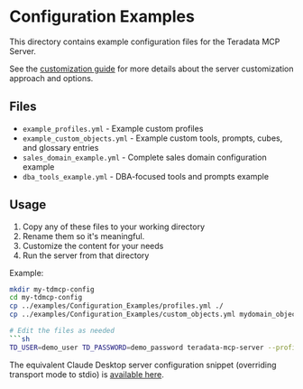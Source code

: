 # Configuration Examples

This directory contains example configuration files for the Teradata MCP Server.

See the [customization guide](docs/CUSTOMIZING.md) for more details about the server customization approach and options.

## Files

- `example_profiles.yml` - Example custom profiles
- `example_custom_objects.yml` - Example custom tools, prompts, cubes, and glossary entries
- `sales_domain_example.yml` - Complete sales domain configuration example
- `dba_tools_example.yml` - DBA-focused tools and prompts example

## Usage

1. Copy any of these files to your working directory
2. Rename them so it's meaningful.
3. Customize the content for your needs
4. Run the server from that directory

Example:
```bash
mkdir my-tdmcp-config
cd my-tdmcp-config
cp ../examples/Configuration_Examples/profiles.yml ./
cp ../examples/Configuration_Examples/custom_objects.yml mydomain_objects.yml

# Edit the files as needed
```sh
TD_USER=demo_user TD_PASSWORD=demo_password teradata-mcp-server --profile my_custom_profile
```

The equivalent Claude Desktop server configuration snippet (overriding transport mode to stdio) is [available here](examples/client-claude-desktop/claude_desktop_stdio_custom_profile_config).